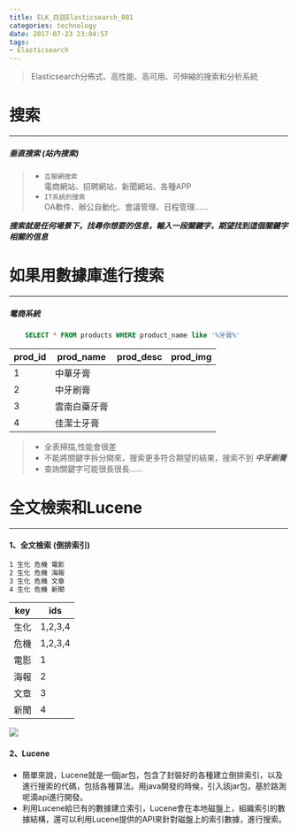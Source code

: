 ```yaml
---
title: ELK_白話Elasticsearch_001
categories: technology
date: 2017-07-23 23:04:57
tags:
- Elasticsearch
---
```

> Elasticsearch分佈式、高性能、高可用、可伸縮的搜索和分析系統 

<!--more-->

# 搜索  
------
##### 垂直搜索 (站內搜索)   
> - `互聯網搜索`  
    電商網站、招聘網站、新聞網站、各種APP
> - `IT系統的搜索`  
    OA軟件、辦公自動化、會議管理、日程管理......

_**搜索就是任何場景下，找尋你想要的信息，輸入一段關鍵字，期望找到這個關鍵字相關的信息**_  
# 如果用數據庫進行搜索
------
##### 電商系統  
```sql
    SELECT * FROM products WHERE product_name like '%牙膏%'
```    
|prod_id|prod_name|prod_desc|prod_img|
|-|-|-|-|
|1|中華牙膏| | |
|2|中牙刷膏| | |
|3|雲南白藥牙膏| | |
|4|佳潔士牙膏| | |  
> - 全表掃描,性能會很差   
> - 不能將關鍵字拆分開來，搜索更多符合期望的結果，搜索不到 **_中牙刷膏_**  
> - 查詢關鍵字可能很長很長......  

# 全文檢索和Lucene
------
#### 1、全文檢索 (倒排索引)  
```markdown
1 生化 危機 電影  
2 生化 危機 海報  
3 生化 危機 文章  
4 生化 危機 新聞  
```  
|key|ids|  
|-|-|  
|生化|1,2,3,4|  
|危機|1,2,3,4|  
|電影|1|  
|海報|2|  
|文章|3|  
|新聞|4|  
<img src="/images/elasticsearch/001_什麼是全文檢索.png"  />

#### 2、Lucene  
- 簡單來說，Lucene就是一個jar包，包含了封裝好的各種建立倒排索引，以及進行搜索的代碼，包括各種算法。用java開發的時候，引入該jar包，基於路測呢滴api進行開發。  
- 利用Lucene給已有的數據建立索引，Lucene會在本地磁盤上，組織索引的數據結構，還可以利用Lucene提供的API來針對磁盤上的索引數據，進行搜索。  

    
    
    
    
    
    
    
    
    
    
    
    
    
    
    
    
    
